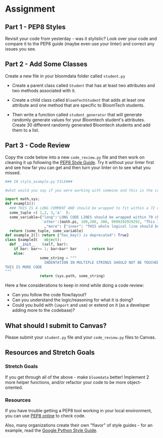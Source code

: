 # Assignment

## Part 1 - PEP8 Styles

Revisit your code from yesterday - was it stylistic? Look over your code and compare it to the PEP8 guide (maybe even use your linter)
and correct any issues you see.

## Part 2 - Add Some Classes

Create a new file in your bloomdata folder called `student.py`

- Create a parent class called `Student` that has at least two attributes and two methods associated with it.

- Create a child class called `BloomTechStudent` that adds at least one attribute and one method that are specific to BloomTech students.

- Then write a function called `student_generator` that will generate randomly generate values for your Bloomtech student's attributes. Create 30 different randomly generated Bloomtech students and add them to a list.

## Part 3 - Code Review

Copy the code below into a new `code_review.py` file and then work on cleaning it up following the [PEP8 Style Guide](https://pep8.org/). Try it without your linter first and see how far you can get and then turn your linter on to see what you missed.

```python
### IN style_example.py FILE###

#what would you say if you were working with someone and this is the code they gave you?

import math,sys;
def exampl1():
  ### THIS IS A LONG COMMENT AND should be wrapped to fit within a 72 character limit
  some_tuple =( 1,2, 3,'a'  );
  some_variable={"long":'LONG CODE LINES should be wrapped within 79 character to prevent page cutoff stuff',
                 'other':[math.pi, 100,200, 300, 9999292929292, "This IS a long string that looks gross and goes beyond what it should"]
                  ,"more": {"inner": "THIS whole logical line should be wrapped"}, "data": [444,5555,222,3,3,4,4,5,5,5,5,5,5,5]}
  return (some_tuple, some_variable)
def example_2(): return {"has_key() is deprecated": True}
class Example3(   object):
  def __init__   (self, bar):
    if bar: bar+= 1; bar=bar* bar     ; return bar
    else:
                some_string = """
                  INDENTATION IN MULTIPLE STRINGS SHOULD NOT BE TOUCHED only actual code should be reindented,
THIS IS MORE CODE
"""
                return (sys.path, some_string)
```

Here a few considerations to keep in mind while doing a code review:

- Can you follow the code flow/layout?
- Can you understand the logic/reasoning for what it is doing?
- Could you build with (`import` and use) or extend on it (as a developer adding
  more to the codebase)?
  
## What should I submit to Canvas?

Please submit your `student.py` file and your `code_review.py` files to Canvas.

## Resources and Stretch Goals

### Stretch Goals

If you get through all of the above - make `bloomdata` better! Implement 2 more helper functions, and/or refactor your code to be more object-oriented.

### Resources

If you have trouble getting a PEP8 tool working in your local environment, you can use [PEP8 online](http://pep8online.com/) to check code.

Also, many organizations create their own "flavor" of style guides - for an example, read the [Google Python Style Guide](https://google.github.io/styleguide/pyguide.html).

